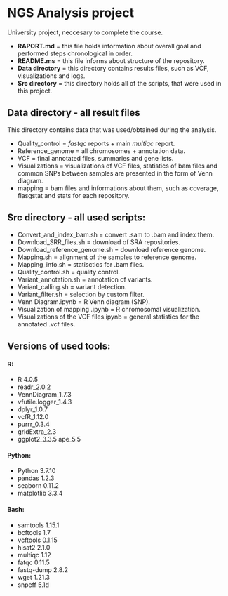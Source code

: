 # NGS Analysis project 
University project, neccesary to complete the course.

- **RAPORT.md**        = this file holds information about overall goal and performed steps chronological in order.
- **README.ms**        = this file informs about structure of the repository.
- **Data directory**   = this directory contains results files, such as VCF, visualizations and logs.
- **Src directory**    = this directory holds all of the scripts, that were used in this project.

## **Data directory** - all result files
This directory contains data that was used/obtained during the analysis. 

- Quality_control  = _fastqc_ reports + main _multiqc_ report.
- Reference_genome = all chromosomes + annotation data.
- VCF              = final annotated files, summaries and gene lists.
- Visualizations   = visualizations of VCF files, statistics of bam files and common SNPs between samples are presented in the form of Venn diagram. 
- mapping          = bam files and informations about them, such as coverage, flasgstat and stats for each repository.


## **Src directory** - all used scripts:
- Convert_and_index_bam.sh                 = convert .sam to .bam and index them.
- Download_SRR_files.sh                    = download of SRA repositories.
- Download_reference_genome.sh             = download reference genome.
- Mapping.sh                               = alignment of the samples to reference genome.
- Mapping_info.sh                          = statisctics for .bam files.
- Quality_control.sh                       = quality control.
- Variant_annotation.sh                    = annotation of variants.
- Variant_calling.sh                       = variant detection.
- Variant_filter.sh                        = selection by custom filter.
- Venn Diagram.ipynb                       = R Venn diagram (SNP).
- Visualization of mapping .ipynb          = R chromosomal visualization.
- Visualizations of the VCF files.ipynb    = general statistics for the annotated .vcf files.

## Versions of used tools:

#### **R:**
- R 4.0.5
- readr_2.0.2         
- VennDiagram_1.7.3   
- vfutile.logger_1.4.3
- dplyr_1.0.7 
- vcfR_1.12.0   
- purrr_0.3.4   
- gridExtra_2.3 
- ggplot2_3.3.5 ape_5.5   

#### **Python:**
- Python 3.7.10 
- pandas 1.2.3
- seaborn 0.11.2
- matplotlib 3.3.4

#### **Bash:**
- samtools 1.15.1
- bcftools 1.7
- vcftools 0.1.15
- hisat2 2.1.0
- multiqc 1.12
- fatqc 0.11.5
- fastq-dump 2.8.2
- wget 1.21.3
- snpeff 5.1d
